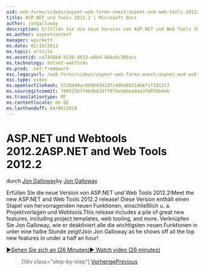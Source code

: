 ```yaml
---
uid: web-forms/videos/aspnet-web-forms-vnext/aspnet-and-web-tools-20122
title: ASP.NET und Tools 2012.2 | Microsoft Docs
author: jongalloway
description: Erfüllen Sie die neue Version von ASP.NET und Web Tools 2012.2! Diese Version enthält einen Stapel von hervorragenden neuen Funktionen, einschließlich u. a. Projektvorlagen und Webtools. Brown...
ms.author: aspnetcontent
manager: wpickett
ms.date: 02/18/2013
ms.topic: article
ms.assetid: ca7458bd-b238-4633-a8b4-468a4c300acc
ms.technology: dotnet-webforms
ms.prod: .net-framework
msc.legacyurl: /web-forms/videos/aspnet-web-forms-vnext/aspnet-and-web-tools-20122
msc.type: video
ms.openlocfilehash: 572b948ac869b4391d7c486d603146bf1f1812c7
ms.sourcegitcommit: f8852267f463b62d7f975e56bea9aa3f68fbbdeb
ms.translationtype: MT
ms.contentlocale: de-DE
ms.lasthandoff: 04/06/2018
---
```

<a name="aspnet-and-web-tools-20122"></a><span data-ttu-id="32ad2-105">ASP.NET und Webtools 2012.2</span><span class="sxs-lookup"><span data-stu-id="32ad2-105">ASP.NET and Web Tools 2012.2</span></span>
====================
<span data-ttu-id="32ad2-106">durch [Jon Galloway](https://github.com/jongalloway)</span><span class="sxs-lookup"><span data-stu-id="32ad2-106">by [Jon Galloway](https://github.com/jongalloway)</span></span>

<span data-ttu-id="32ad2-107">Erfüllen Sie die neue Version von ASP.NET und Web Tools 2012.2!</span><span class="sxs-lookup"><span data-stu-id="32ad2-107">Meet the new ASP.NET and Web Tools 2012.2 release!</span></span> <span data-ttu-id="32ad2-108">Diese Version enthält einen Stapel von hervorragenden neuen Funktionen, einschließlich u. a. Projektvorlagen und Webtools.</span><span class="sxs-lookup"><span data-stu-id="32ad2-108">This release includes a pile of great new features, including project templates, web tooling, and more.</span></span> <span data-ttu-id="32ad2-109">Verknüpfen Sie Jon Galloway, wie er deaktiviert alle die wichtigsten neuen Funktionen in unter eine halbe Stunde zeigt!</span><span class="sxs-lookup"><span data-stu-id="32ad2-109">Join Jon Galloway as he shows off all the top new features in under a half an hour!</span></span>

[<span data-ttu-id="32ad2-110">&#9654;Sehen Sie sich an (26 Minuten)</span><span class="sxs-lookup"><span data-stu-id="32ad2-110">&#9654; Watch video (26 minutes)</span></span>](https://channel9.msdn.com/Blogs/ASP-NET-Site-Videos/aspnet-and-web-tools-20122)

> [!div class="step-by-step"]
> [<span data-ttu-id="32ad2-111">Vorherige</span><span class="sxs-lookup"><span data-stu-id="32ad2-111">Previous</span></span>](getting-started-with-the-next-version-of-aspnet.md)
